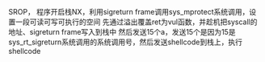 SROP，
程序开启栈NX，利用sigreturn frame调用sys_mprotect系统调用，设置一段可读可写可执行的空间
先通过溢出覆盖ret为vul函数，并趁机把syscall的地址、sigreturn frame写入到栈中
然后发送15个a，发送15个是因为15是sys_rt_sigreturn系统调用的系统调用号，然后发送shellcode到栈上，执行shellcode
